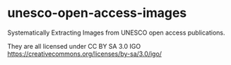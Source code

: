 # unesco-open-access-images
Systematically Extracting Images from UNESCO open access publications.

They are all licensed under CC BY SA 3.0 IGO https://creativecommons.org/licenses/by-sa/3.0/igo/

